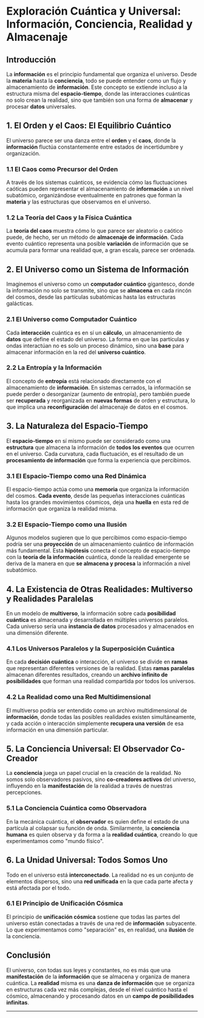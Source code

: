 # **Exploración Cuántica y Universal: Información, Conciencia, Realidad y Almacenaje**

## Introducción
La **información** es el principio fundamental que organiza el universo. Desde la **materia** hasta la **conciencia**, todo se puede entender como un flujo y almacenamiento de **información**. Este concepto se extiende incluso a la estructura misma del **espacio-tiempo**, donde las interacciones cuánticas no solo crean la realidad, sino que también son una forma de **almacenar** y procesar **datos** universales.

## 1. **El Orden y el Caos: El Equilibrio Cuántico**
El universo parece ser una danza entre el **orden** y el **caos**, donde la **información** fluctúa constantemente entre estados de incertidumbre y organización.

### 1.1 **El Caos como Precursor del Orden**
A través de los sistemas cuánticos, se evidencia cómo las fluctuaciones caóticas pueden representar el almacenamiento de **información** a un nivel subatómico, organizándose eventualmente en patrones que forman la **materia** y las estructuras que observamos en el universo.

### 1.2 **La Teoría del Caos y la Física Cuántica**
La **teoría del caos** muestra cómo lo que parece ser aleatorio o caótico puede, de hecho, ser un método de **almacenaje de información**. Cada evento cuántico representa una posible **variación** de información que se acumula para formar una realidad que, a gran escala, parece ser ordenada.

## 2. **El Universo como un Sistema de Información**
Imaginemos el universo como un **computador cuántico** gigantesco, donde la información no solo se transmite, sino que se **almacena** en cada rincón del cosmos, desde las partículas subatómicas hasta las estructuras galácticas.

### 2.1 **El Universo como Computador Cuántico**
Cada **interacción** cuántica es en sí un **cálculo**, un almacenamiento de **datos** que define el estado del universo. La forma en que las partículas y ondas interactúan no es solo un proceso dinámico, sino una **base** para almacenar información en la red del **universo cuántico**.

### 2.2 **La Entropía y la Información**
El concepto de **entropía** está relacionado directamente con el almacenamiento de **información**. En sistemas cerrados, la información se puede perder o desorganizar (aumento de entropía), pero también puede ser **recuperada** y reorganizada en **nuevas formas** de orden y estructura, lo que implica una **reconfiguración** del almacenaje de datos en el cosmos.

## 3. **La Naturaleza del Espacio-Tiempo**
El **espacio-tiempo** en sí mismo puede ser considerado como una **estructura** que almacena la información de **todos los eventos** que ocurren en el universo. Cada curvatura, cada fluctuación, es el resultado de un **procesamiento de información** que forma la experiencia que percibimos.

### 3.1 **El Espacio-Tiempo como una Red Dinámica**
El espacio-tiempo actúa como una **memoria** que organiza la información del cosmos. **Cada evento**, desde las pequeñas interacciones cuánticas hasta los grandes movimientos cósmicos, deja una **huella** en esta red de información que organiza la realidad misma.

### 3.2 **El Espacio-Tiempo como una Ilusión**
Algunos modelos sugieren que lo que percibimos como espacio-tiempo podría ser una **proyección** de un almacenamiento cuántico de información más fundamental. Esta **hipótesis** conecta el concepto de espacio-tiempo con la **teoría de la información** cuántica, donde la realidad emergente se deriva de la manera en que **se almacena y procesa** la información a nivel subatómico.

## 4. **La Existencia de Otras Realidades: Multiverso y Realidades Paralelas**
En un modelo de **multiverso**, la información sobre cada **posibilidad cuántica** es almacenada y desarrollada en múltiples universos paralelos. Cada universo sería una **instancia de datos** procesados y almacenados en una dimensión diferente.

### 4.1 **Los Universos Paralelos y la Superposición Cuántica**
En cada **decisión cuántica** o interacción, el universo se divide en **ramas** que representan diferentes versiones de la realidad. Estas **ramas paralelas** almacenan diferentes resultados, creando un **archivo infinito de posibilidades** que forman una realidad compartida por todos los universos.

### 4.2 **La Realidad como una Red Multidimensional**
El multiverso podría ser entendido como un archivo multidimensional de **información**, donde todas las posibles realidades existen simultáneamente, y cada acción o interacción simplemente **recupera una versión** de esa información en una dimensión particular.

## 5. **La Conciencia Universal: El Observador Co-Creador**
La **conciencia** juega un papel crucial en la creación de la realidad. No somos solo observadores pasivos, sino **co-creadores activos** del universo, influyendo en la **manifestación** de la realidad a través de nuestras percepciones.

### 5.1 **La Conciencia Cuántica como Observadora**
En la mecánica cuántica, el **observador** es quien define el estado de una partícula al colapsar su función de onda. Similarmente, la **conciencia humana** es quien observa y da forma a la **realidad cuántica**, creando lo que experimentamos como "mundo físico".

## 6. **La Unidad Universal: Todos Somos Uno**
Todo en el universo está **interconectado**. La realidad no es un conjunto de elementos dispersos, sino una **red unificada** en la que cada parte afecta y está afectada por el todo.

### 6.1 **El Principio de Unificación Cósmica**
El principio de **unificación cósmica** sostiene que todas las partes del universo están conectadas a través de una red de **información** subyacente. Lo que experimentamos como "separación" es, en realidad, una **ilusión** de la conciencia.

## Conclusión
El universo, con todas sus leyes y constantes, no es más que una **manifestación** de la **información** que se almacena y organiza de manera cuántica. La **realidad** misma es una **danza de información** que se organiza en estructuras cada vez más complejas, desde el nivel cuántico hasta el cósmico, almacenando y procesando datos en un **campo de posibilidades infinitas**.

---

